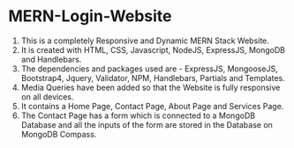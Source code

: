 # MERN-Login-Website

1) This is a completely Responsive and Dynamic MERN Stack Website.
2) It is created with HTML, CSS, Javascript, NodeJS, ExpressJS, MongoDB and Handlebars.
3) The dependencies and packages used are - ExpressJS, MongooseJS, Bootstrap4, Jquery, Validator, NPM, Handlebars, Partials and Templates.
4) Media Queries have been added so that the Website is fully responsive on all devices.
5) It contains a Home Page, Contact Page, About Page and Services Page.
6) The Contact Page has a form which is connected to a MongoDB Database and all the inputs of the form are stored in the Database on MongoDB Compass.

